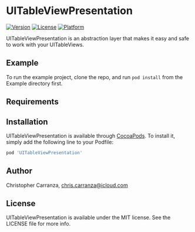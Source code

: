 # UITableViewPresentation

[![Version](https://img.shields.io/cocoapods/v/UITableViewPresentation.svg?style=flat)](https://cocoapods.org/pods/UITableViewPresentation)
[![License](https://img.shields.io/cocoapods/l/UITableViewPresentation.svg?style=flat)](https://cocoapods.org/pods/UITableViewPresentation)
[![Platform](https://img.shields.io/cocoapods/p/UITableViewPresentation.svg?style=flat)](https://cocoapods.org/pods/UITableViewPresentation)

UITableViewPresentation is an abstraction layer that makes it easy and safe to work with your UITableViews.

## Example

To run the example project, clone the repo, and run `pod install` from the Example directory first.

## Requirements

## Installation

UITableViewPresentation is available through [CocoaPods](https://cocoapods.org). To install
it, simply add the following line to your Podfile:

```ruby
pod 'UITableViewPresentation'
```

## Author

Christopher Carranza, chris.carranza@icloud.com

## License

UITableViewPresentation is available under the MIT license. See the LICENSE file for more info.
